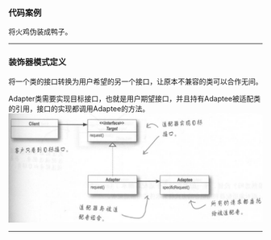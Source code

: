 ### 代码案例
将火鸡伪装成鸭子。
***
### 装饰器模式定义
将一个类的接口转换为用户希望的另一个接口，让原本不兼容的类可以合作无间。

Adapter类需要实现目标接口，也就是用户期望接口，并且持有Adaptee被适配类的引用，接口的实现都调用Adaptee的方法。
![](adapter.png)
***